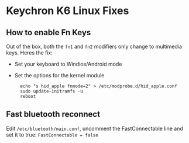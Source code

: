 # Keychron K6 Linux Fixes

## How to enable Fn Keys

Out of the box, both the `fn1` and `fn2` modifiers only change to multimedia keys. Heres the fix:

- Set your keyboard to Windios/Android mode
- Set the options for the kernel module

        echo "s hid_apple fnmode=2" > /etc/modprobe.d/hid_apple.conf
        sudo update-initramfs -u
        reboot

## Fast bluetooth reconnect
Edit `/etc/bluetooth/main.conf`, uncomment the FastConnectable line and set it to true:
`FastConnectable = false`

 
  
  
 

